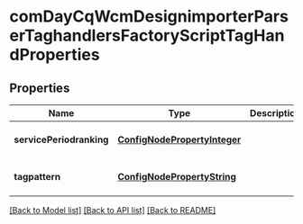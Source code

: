 # comDayCqWcmDesignimporterParserTaghandlersFactoryScriptTagHandProperties

## Properties
Name | Type | Description | Notes
------------ | ------------- | ------------- | -------------
**servicePeriodranking** | [**ConfigNodePropertyInteger**](ConfigNodePropertyInteger.md) |  | [optional] [default to null]
**tagpattern** | [**ConfigNodePropertyString**](ConfigNodePropertyString.md) |  | [optional] [default to null]

[[Back to Model list]](../README.md#documentation-for-models) [[Back to API list]](../README.md#documentation-for-api-endpoints) [[Back to README]](../README.md)


